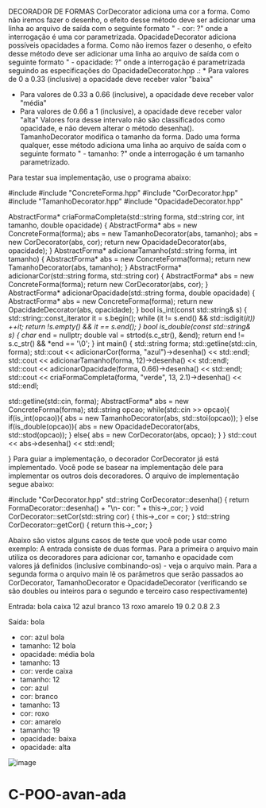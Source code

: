 DECORADOR DE FORMAS
CorDecorator adiciona uma cor a forma. Como não iremos fazer o desenho, o efeito desse método deve ser adicionar uma linha ao arquivo de saída com o seguinte formato " - cor: ?" onde a interrogação é uma cor parametrizada.
OpacidadeDecorator adiciona possíveis opacidades a forma. Como não iremos fazer o desenho, o efeito desse método deve ser adicionar uma linha ao arquivo de saída com o seguinte formato "  - opacidade: ?" onde a interrogação é parametrizada seguindo as especificações do OpacidadeDecorator.hpp .:  * Para valores de 0 a 0.33 (inclusive) a opacidade deve receber valor "baixa"
   * Para valores de 0.33 a 0.66 (inclusive), a opacidade deve receber valor "média"
   * Para valores de 0.66 a 1 (inclusive), a opacidade deve receber valor "alta"
   Valores fora desse intervalo não são classificados como opacidade, e não devem alterar o método desenha().
TamanhoDecorator modifica o tamanho da forma. Dado uma forma qualquer, esse método adiciona uma linha ao arquivo de saída com o seguinte formato " - tamanho: ?" onde a interrogação é um tamanho parametrizado.

Para testar sua implementação, use o programa abaixo:

#include <iostream>
#include "ConcreteForma.hpp"
#include "CorDecorator.hpp"
#include "TamanhoDecorator.hpp"
#include "OpacidadeDecorator.hpp"

AbstractForma* criaFormaCompleta(std::string forma, std::string cor, int tamanho, double opacidade) {
  AbstractForma* abs = new ConcreteForma(forma);
  abs = new TamanhoDecorator(abs, tamanho);
  abs = new CorDecorator(abs, cor);
  return new OpacidadeDecorator(abs, opacidade);
}
AbstractForma* adicionarTamanho(std::string forma, int tamanho) {
  AbstractForma* abs = new ConcreteForma(forma);
  return new TamanhoDecorator(abs, tamanho);
}
AbstractForma* adicionarCor(std::string forma, std::string cor) {
  AbstractForma* abs = new ConcreteForma(forma);
  return new CorDecorator(abs, cor);
}
AbstractForma* adicionarOpacidade(std::string forma, double opacidade) {
  AbstractForma* abs = new ConcreteForma(forma);
  return new OpacidadeDecorator(abs, opacidade);
}
bool is_int(const std::string& s)
{
    std::string::const_iterator it = s.begin();
    while (it != s.end() && std::isdigit(*it)) ++it;
    return !s.empty() && it == s.end();
}
bool is_double(const std::string& s)
{
    char* end = nullptr;
    double val = strtod(s.c_str(), &end);
    return end != s.c_str() && *end == '\0';
}
int main() {
  std::string forma;
  std::getline(std::cin, forma);
  std::cout << adicionarCor(forma, "azul")->desenha() << std::endl;
  std::cout << adicionarTamanho(forma, 12)->desenha() << std::endl;
  std::cout << adicionarOpacidade(forma, 0.66)->desenha() << std::endl;
  std::cout << criaFormaCompleta(forma, "verde", 13, 2.1)->desenha() << std::endl;
 
  std::getline(std::cin, forma);
  AbstractForma* abs = new ConcreteForma(forma);
  std::string opcao;
  while(std::cin >> opcao){
        if(is_int(opcao)){
            abs = new TamanhoDecorator(abs, std::stoi(opcao));
        }
        else if(is_double(opcao)){
            abs = new OpacidadeDecorator(abs, std::stod(opcao));
        }
        else{
            abs = new CorDecorator(abs, opcao);
        }
  }
  std::cout << abs->desenha() << std::endl;
 
}
Para guiar a implementação, o decorador CorDecorator já está implementado. Você pode se basear na implementação dele para implementar os outros dois decoradores. O arquivo de implementação segue abaixo:

#include "CorDecorator.hpp"
std::string CorDecorator::desenha() {
  return FormaDecorator::desenha() + "\n- cor: " + this->_cor;
}
void CorDecorator::setCor(std::string cor) {
  this->_cor = cor;
}
std::string CorDecorator::getCor() {
  return this->_cor;
}

Abaixo são vistos alguns casos de teste que você pode usar como exemplo:
A entrada consiste de duas formas.
Para a primeira o arquivo main utiliza os decoradores para adicionar cor, tamanho e opacidade com valores já definidos (inclusive combinando-os) - veja o arquivo main.
Para a segunda forma o arquivo main lê os parâmetros que serão passados ao CorDecorator, TamanhoDecorator e OpacidadeDecorator (verificando se são doubles ou inteiros para o segundo e terceiro caso respectivamente)

Entrada:
bola
caixa
12
azul
branco
13
roxo
amarelo
19
0.2
0.8
2.3

Saída:
bola
- cor: azul
bola
- tamanho: 12
bola
- opacidade: média
bola
- tamanho: 13
- cor: verde
caixa
- tamanho: 12
- cor: azul
- cor: branco
- tamanho: 13
- cor: roxo
- cor: amarelo
- tamanho: 19
- opacidade: baixa
- opacidade: alta



![image](https://user-images.githubusercontent.com/56733190/112527558-f378a600-8d81-11eb-81c1-dd3f2ac4250b.png)
# C-POO-avan-ada
